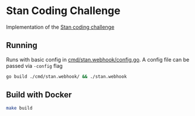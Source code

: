 # Stan Coding Challenge

Implementation of the [Stan coding challenge](https://challengeaccepted.streamco.com.au/)

## Running

Runs with basic config in [cmd/stan.webhook/config.go](cmd/stan.webhook/config.go).
A config file can be passed via `-config` flag

```sh
go build ./cmd/stan.webhook/ && ./stan.webhook
```

## Build with Docker

```sh
make build
```
